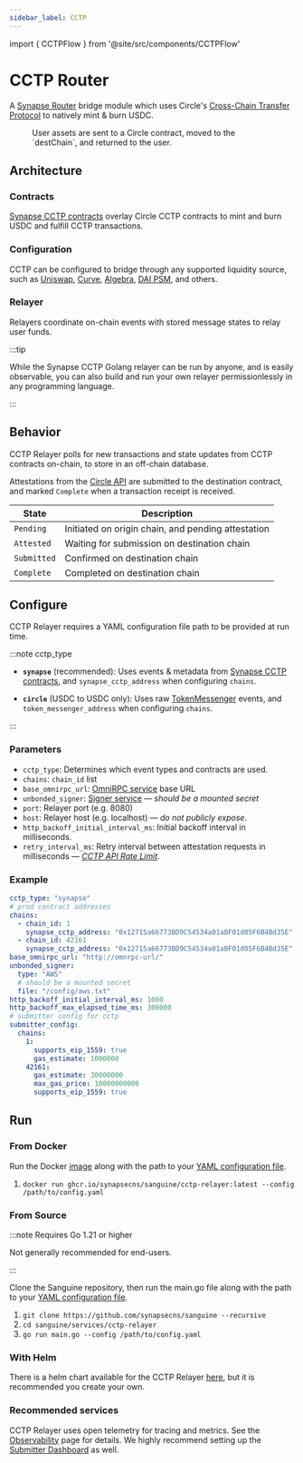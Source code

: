 ```yaml
---
sidebar_label: CCTP
---
```


import { CCTPFlow } from '@site/src/components/CCTPFlow'

# CCTP Router

A [Synapse Router](../Synapse-Router) bridge module which uses Circle's [Cross-Chain Transfer Protocol](https://www.circle.com/en/cross-chain-transfer-protocol) to natively mint & burn USDC.

<figure>
    <CCTPFlow />
    <figcaption>User assets are sent to a Circle contract, moved to the `destChain`, and returned to the user.</figcaption>
</figure>

## Architecture

### Contracts

[Synapse CCTP contracts](/docs/Contracts/CCTP) overlay Circle CCTP contracts to mint and burn USDC and fulfill CCTP transactions.

### Configuration
CCTP can be configured to bridge through any supported liquidity source, such as [Uniswap](https://github.com/synapsecns/synapse-contracts/blob/master/contracts/router/modules/pool/uniswap/UniswapV3Module.sol), [Curve](https://github.com/synapsecns/synapse-contracts/blob/master/contracts/router/modules/pool/curve/CurveV1Module.sol), [Algebra](https://github.com/synapsecns/synapse-contracts/blob/master/contracts/router/modules/pool/algebra/AlgebraModule.sol), [DAI PSM](https://github.com/synapsecns/synapse-contracts/blob/master/contracts/router/modules/pool/dss/DssPsmModule.sol),  and others.

### Relayer

Relayers coordinate on-chain events with stored message states to relay user funds. 

:::tip

While the Synapse CCTP Golang relayer can be run by anyone, and is easily observable, you can also build and run your own relayer permissionlessly in any programming language.

:::

## Behavior

CCTP Relayer polls for new transactions and state updates from CCTP contracts on-chain, to store in an off-chain database.

Attestations from the [Circle API](https://developers.circle.com/stablecoin/reference) are submitted to the destination contract, and marked `Complete` when a transaction receipt is received.

| State       | Description |
|-------------|-------------|
| `Pending`   | Initiated on origin chain, and pending attestation |
| `Attested`  | Waiting for submission on destination chain |
| `Submitted` | Confirmed on destination chain |
| `Complete`  | Completed on destination chain |

<!-- [Message states ↗](https://pkg.go.dev/github.com/synapsecns/sanguine/services/cctp-relayer@v0.10.0/types#MessageState) -->
<!-- [combines](https://medium.com/@matt.denobrega/state-vs-event-based-web-architectures-59ab1f47656b) -->

## Configure

CCTP Relayer requires a YAML configuration file path to be provided at run time.

:::note cctp_type

* **`synapse`** (recommended): Uses events & metadata from [Synapse CCTP contracts](/docs/Contracts/CCTP), and `synapse_cctp_address` when configuring `chains`.

* **`circle`** (USDC to USDC only): Uses raw [TokenMessenger](https://github.com/circlefin/evm-cctp-contracts/blob/817397db0a12963accc08ff86065491577bbc0e5/src/TokenMessenger.sol) events, and `token_messenger_address` when configuring `chains`.

:::

### Parameters

* `cctp_type`: Determines which event types and contracts are used.
* `chains`: `chain_id` list
* `base_omnirpc_url`: [OmniRPC service](/docs/Services/Omnirpc) base URL
* `unbonded_signer`: [Signer service](/docs/Services/Signer) — *should be a mounted secret*
* `port`: Relayer port (e.g. 8080)
* `host`: Relayer host (e.g. localhost) — *do not publicly expose*.
* `http_backoff_initial_interval_ms`: Initial backoff interval in milliseconds.
* `retry_interval_ms`: Retry interval between attestation requests in milliseconds — *[CCTP API Rate Limit](https://developers.circle.com/stablecoins/docs/limits)*.

 ### Example

```yaml
cctp_type: "synapse"
# prod contract addresses
chains:
  - chain_id: 1
    synapse_cctp_address: "0x12715a66773BD9C54534a01aBF01d05F6B4Bd35E"
  - chain_id: 42161
    synapse_cctp_address: "0x12715a66773BD9C54534a01aBF01d05F6B4Bd35E"
base_omnirpc_url: "http://omnrpc-url/"
unbonded_signer:
  type: "AWS"
  # should be a mounted secret
  file: "/config/aws.txt"
http_backoff_initial_interval_ms: 1000
http_backoff_max_elapsed_time_ms: 300000
# submitter config for cctp
submitter_config:
  chains:
    1:
      supports_eip_1559: true
      gas_estimate: 1000000
    42161:
      gas_estimate: 30000000
      max_gas_price: 10000000000
      supports_eip_1559: true
```


## Run

### From Docker

Run the Docker [image](https://github.com/synapsecns/sanguine/pkgs/container/sanguine%2Fcctp-relayer) along with the path to your [YAML configuration file](#configure).

1. `docker run ghcr.io/synapsecns/sanguine/cctp-relayer:latest --config /path/to/config.yaml`

### From Source

:::note Requires Go 1.21 or higher

Not generally recommended for end-users.

:::

Clone the Sanguine repository, then run the main.go file along with the path to your [YAML configuration file](#configure).

1. `git clone https://github.com/synapsecns/sanguine --recursive`
2. `cd sanguine/services/cctp-relayer`
3. `go run main.go --config /path/to/config.yaml`

### With Helm

There is a helm chart available for the CCTP Relayer [here](https://artifacthub.io/packages/helm/synapse/cctp/0.2.0), but it is recommended you create your own.

### Recommended services

CCTP Relayer uses open telemetry for tracing and metrics. See the [Observability](/docs/Services/Observability) page for details. We highly recommend setting up the [Submitter Dashboard](/docs/Services/Submitter) as well.
